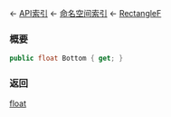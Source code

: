 ← [API索引](Api-Index) ← [命名空间索引](Namespace-Index) ← [RectangleF](VRageMath.RectangleF)

### 概要

```csharp
public float Bottom { get; }
```

### 返回

[float](https://docs.microsoft.com/en-us/dotnet/api/System.Single?view=netframework-4.6)

